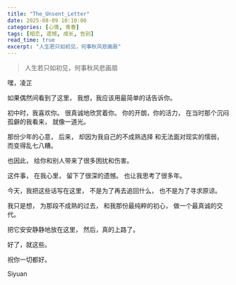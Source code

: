 ```yaml
---
title: "The_Unsent_Letter"
date: 2025-08-09 10:10:00
categories: [心情, 青春]
tags: [暗恋, 遗憾, 成长, 告别]
read_time: true
excerpt: "人生若只如初见，何事秋风悲画扇"
---
```


> 人生若只如初见，何事秋风悲画扇

嘿，凌芷

如果偶然间看到了这里，
我想，我应该用最简单的话告诉你。

初中时，我喜欢你。
很真诚地欣赏着你。
你的开朗，你的活力，
在当时那个沉闷孤僻的我看来，
就像一道光。

那份少年的心意，
后来，
却因为我自己的不成熟选择
和无法面对现实的懦弱，
而变得乱七八糟。

也因此，
给你和别人带来了很多困扰和伤害。

这件事，
在我心里，
留下了很深的遗憾。
也让我思考了很多年。

今天，我把这些话写在这里，
不是为了再去追回什么，
也不是为了寻求原谅。

我只是想，
为那段不成熟的过去，
和我那份最纯粹的初心，
做一个最真诚的交代。

把它安安静静地放在这里，
然后，真的上路了。

好了，就这些。

祝你一切都好。

Siyuan